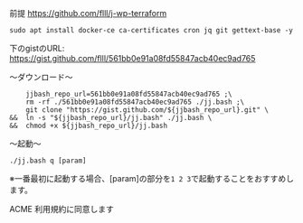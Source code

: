 前提 https://github.com/flll/j-wp-terraform
```
sudo apt install docker-ce ca-certificates cron jq git gettext-base -y
```

下のgistのURL: https://gist.github.com/flll/561bb0e91a08fd55847acb40ec9ad765

～ダウンロード～
```
    jjbash_repo_url=561bb0e91a08fd55847acb40ec9ad765 ;\
    rm -rf ./561bb0e91a08fd55847acb40ec9ad765 ./jj.bash ;\
    git clone "https://gist.github.com/${jjbash_repo_url}.git" \
&&  ln -s "${jjbash_repo_url}/jj.bash" ./jj.bash \
&&  chmod +x ${jjbash_repo_url}/jj.bash
```

～起動～
```
./jj.bash q [param]
```
※一番最初に起動する場合、[param]の部分を` 1 2 3 `で起動することをおすすめします。

ACME 利用規約に同意します
